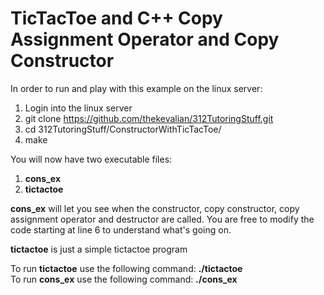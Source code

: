 <h1>TicTacToe and C++ Copy Assignment Operator and Copy Constructor </h1>

In order to run and play with this example on the linux server:
1. Login into the linux server 
2. git clone https://github.com/thekevalian/312TutoringStuff.git
3. cd 312TutoringStuff/ConstructorWithTicTacToe/
4. make

You will now have two executable files:
1. <b>cons_ex</b>
2. <b>tictactoe</b>

<b>cons_ex</b> will let you see when the constructor, copy constructor, copy assignment operator and destructor are called. You are free to modify the code starting at line 6 to understand what's going on.

<b>tictactoe</b> is just a simple tictactoe program

To run <b>tictactoe</b> use the following command: <b>./tictactoe</b>\
To run <b>cons_ex</b> use the following command: <b>./cons_ex</b>